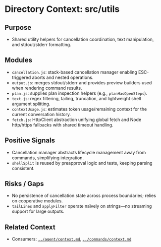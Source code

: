 # Directory Context: src/utils

## Purpose

- Shared utility helpers for cancellation coordination, text manipulation, and stdout/stderr formatting.

## Modules

- `cancellation.js`: stack-based cancellation manager enabling ESC-triggered aborts and nested operations.
- `output.js`: merges stdout/stderr and provides preview builders used when rendering command results.
- `plan.js`: supplies plan inspection helpers (e.g., `planHasOpenSteps`).
- `text.js`: regex filtering, tailing, truncation, and lightweight shell argument splitting.
- `contextUsage.js`: estimates token usage/remaining context for the current conversation history.
- `fetch.js`: HttpClient abstraction unifying global fetch and Node http/https fallbacks with shared timeout handling.

## Positive Signals

- Cancellation manager abstracts lifecycle management away from commands, simplifying integration.
- `shellSplit` is reused by preapproval logic and tests, keeping parsing consistent.

## Risks / Gaps

- No persistence of cancellation state across process boundaries; relies on cooperative modules.
- `tailLines` and `applyFilter` operate naïvely on strings—no streaming support for large outputs.

## Related Context

- Consumers: [`../agent/context.md`](../agent/context.md), [`../commands/context.md`](../commands/context.md)
